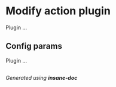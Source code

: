 # Modify action plugin
Plugin ...

## Config params
Plugin ...

##
 *Generated using **insane-doc***